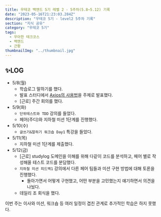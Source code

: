 ```yaml
---
title: 우테코 백엔드 5기 레벨 2 - 5주차(5.8~5.12) 기록
date: "2023-05-16T21:23:03.284Z"
description: "우테코 5기 - level2 5주차 기록"
section: "지식 공유" 
category: "우테코 5기"
tags:
  - 우아한 테크코스
  - 백엔드
  - 근황
thumbnailImg: "../thumbnail.jpg"
---
```


## ✨LOG

- 5/8(월)
  - 학습로그 말하기를 했다.
  - 발표 스터디에서 [Axios의 사용법](https://amaran-th.github.io/%ED%94%84%EB%A1%A0%ED%8A%B8%EC%97%94%EB%93%9C/Axios%20%EC%82%AC%EC%9A%A9%ED%95%98%EA%B8%B0/)을 주제로 발표했다.
  - [근로] 주간 회의를 했다.
- 5/9(화)
  - `단위테스트와 TDD` 강의를 들었다.
  - 페어(주디)와 지하철 미션 1단계를 진행했다.
- 5/10(수)
  - `글쓰기&말하기 워크숍 Day1` 특강을 들었다.
- 5/11(목)
  - 지하철 미션 1단계를 제출했다.
- 5/12(금)
  - [근로] studylog 도메인을 이해를 위해 다같이 코드를 분석하고, 페어 별로 작성해올 테스트 코드를 분담했다.
  - `지하철 미션 피드백1` 강의에서 다른 페어 팀들과 미션 구현 방법에 대해 토론을 진행했다.
    - 돌아가면서 어떻게 구현했고, 어떤 부분을 고민했는지 얘기하면서 의견을 나눴다.
  - 데일리 조 회식을 했다.

<aside>
이번 주는 이사와 미션, 워크숍 등 여러 일정이 겹친 관계로 추가적인 학습은 하지 못했다.
</aside>
